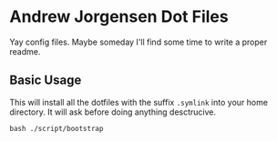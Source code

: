 # Andrew Jorgensen Dot Files

Yay config files. Maybe someday I'll find some time to write a proper readme.

## Basic Usage
This will install all the dotfiles with the suffix `.symlink` into your home directory. It will ask before doing anything desctrucive.
```terminal
bash ./script/bootstrap
```
